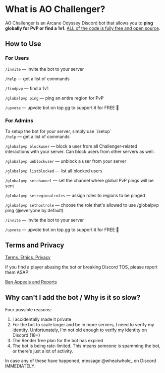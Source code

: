 # What is AO Challenger?

AO Challenger is an Arcane Odyssey Discord bot that allows you to **ping globally for PvP or find a 1v1**. [ALL of the code is fully free and open source](https://github.com/ciabidev/AO-Challenger).

## How to Use

### For Users
`/invite` — invite the bot to your server

`/help` — get a list of commands

`/findpvp` — find a 1v1

`/globalpvp ping` — ping an entire region for PvP

`/upvote` — upvote bot on top.gg to support it for FREE 💖 

### For Admins

To setup the bot for your server, simply use \`/setup\`  
`/help` — get a list of commands 

`/globalpvp blockuser` — block a user from all Challenger-related interactions with your server. Can block users from other servers as well.

`/globalpvp unblockuser` — unblock a user from your server

`/globalpvp listblocked` — list all blocked users

`/globalpvp setchannel` — set the channel where global PvP pings will be sent  

`/globalpvp setregionalroles` — assign roles to regions to be pinged

`/globalpvp sethostrole` — choose the role that's allowed to use /globalpvp ping (@everyone by default)

`/invite` — invite the bot to your server

`/upvote` — upvote bot on top.gg to support it for FREE 💖

## Terms and Privacy

[Terms, Ethics, Privacy](https://github.com/ciabidev/AO-Challenger/blob/main/TERMS.md)

If you find a player abusing the bot or breaking Discord TOS, please report them ASAP:

[Ban Appeals and Reports](https://tally.so/forms/3X6yqV/share)

## Why can't I add the bot / Why is it so slow?

Four possible reasons:
1. I accidentally made it private  
2. For the bot to scale larger and be in more servers, I need to verify my identity. Unfortunately, I'm not old enough to verify my identity on Discord (18+)
3. The Render free plan for the bot has expired
4. The bot is being rate-limited. This means someone is spamming the bot, or there's just a lot of activity.

In case any of these have happened, message @wheatwhole_ on Discord IMMEDIATELY.
